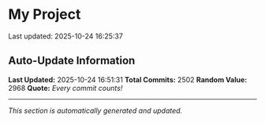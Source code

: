 # My Project


Last updated: 2025-10-24 16:25:37













































































































































































































































































































































































































































































































































































































































































































































































































































































































































































































































































































































































































































































































































































































































































































































































































































































































































































































































































































































































































































































































































































































































































































































































































































































































































































































































































































































































































































































































































































































## Auto-Update Information

**Last Updated:** 2025-10-24 16:51:31
**Total Commits:** 2502
**Random Value:** 2968
**Quote:** _Every commit counts!_

---
_This section is automatically generated and updated._